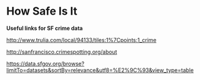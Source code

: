 How Safe Is It
==============

**Useful links for SF crime data**

http://www.trulia.com/local/94133/tiles:1%7Cpoints:1_crime

http://sanfrancisco.crimespotting.org/about

https://data.sfgov.org/browse?limitTo=datasets&sortBy=relevance&utf8=%E2%9C%93&view_type=table
